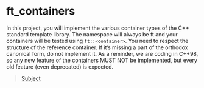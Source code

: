 # ft_containers
In this project, you will implement the various container types of the C++ standard template library.
The namespace will always be ft and your containers will be tested using ```ft::<container>```.
You need to respect the structure of the reference container. If it’s missing a part of the
orthodox canonical form, do not implement it.
As a reminder, we are coding in C++98, so any new feature of the containers MUST NOT
be implemented, but every old feature (even deprecated) is expected.

> [Subject](subject.pdf)